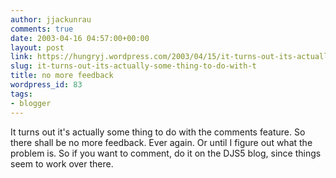 ```yaml
---
author: jjackunrau
comments: true
date: 2003-04-16 04:57:00+00:00
layout: post
link: https://hungryj.wordpress.com/2003/04/15/it-turns-out-its-actually-some-thing-to-do-with-t/
slug: it-turns-out-its-actually-some-thing-to-do-with-t
title: no more feedback
wordpress_id: 83
tags:
- blogger
---
```


It turns out it's actually some thing to do with the comments feature.  So there shall be no more feedback.  Ever again.  Or until I figure out what the problem is.  So if you want to comment, do it on the DJS5 blog, since things seem to work over there.
